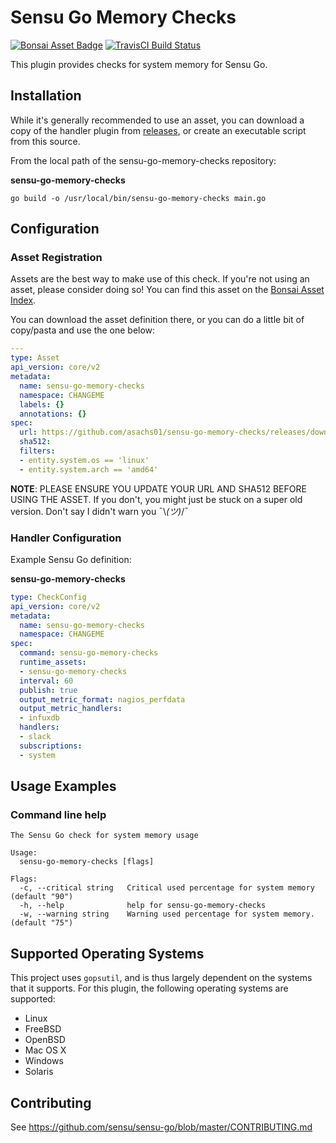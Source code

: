 # Sensu Go Memory  Checks
[![Bonsai Asset Badge](https://img.shields.io/badge/Sensu%20Go%20Memory%20Checks-Download%20Me-brightgreen.svg?colorB=89C967&logo=sensu)](https://bonsai.sensu.io/assets/asachs01/sensu-go-memory-checks) [![TravisCI Build Status](https://travis-ci.org/asachs01/sensu-go-memory-checks.svg?branch=master)](https://travis-ci.org/asachs01/sensu-go-memory-checks)

This plugin provides checks for system memory for Sensu Go. 

## Installation

While it's generally recommended to use an asset, you can download a copy of the handler plugin from [releases][1],
or create an executable script from this source.

From the local path of the sensu-go-memory-checks repository:

**sensu-go-memory-checks**
```
go build -o /usr/local/bin/sensu-go-memory-checks main.go
```

## Configuration

### Asset Registration

Assets are the best way to make use of this check. If you're not using an asset, please consider doing so! You can find this asset on the [Bonsai Asset Index](https://bonsai.sensu.io/assets/asachs01/sensu-go-memory-checks).

You can download the asset definition there, or you can do a little bit of copy/pasta and use the one below:

```yml
---
type: Asset
api_version: core/v2
metadata:
  name: sensu-go-memory-checks
  namespace: CHANGEME
  labels: {}
  annotations: {}
spec:
  url: https://github.com/asachs01/sensu-go-memory-checks/releases/download/0.0.1/sensu-go-memory-checks_0.0.1_linux_amd64.tar.gz
  sha512: 
  filters:
  - entity.system.os == 'linux'
  - entity.system.arch == 'amd64'
```

**NOTE**: PLEASE ENSURE YOU UPDATE YOUR URL AND SHA512 BEFORE USING THE ASSET. If you don't, you might just be stuck on a super old version. Don't say I didn't warn you ¯\\_(ツ)_/¯

### Handler Configuration

Example Sensu Go definition:

**sensu-go-memory-checks**
```yml
type: CheckConfig
api_version: core/v2
metadata:
  name: sensu-go-memory-checks
  namespace: CHANGEME
spec:
  command: sensu-go-memory-checks
  runtime_assets:
  - sensu-go-memory-checks
  interval: 60
  publish: true
  output_metric_format: nagios_perfdata
  output_metric_handlers:
  - infuxdb
  handlers:
  - slack
  subscriptions:
  - system
```

## Usage Examples

### Command line help

```
The Sensu Go check for system memory usage

Usage:
  sensu-go-memory-checks [flags]

Flags:
  -c, --critical string   Critical used percentage for system memory (default "90")
  -h, --help              help for sensu-go-memory-checks
  -w, --warning string    Warning used percentage for system memory. (default "75")

```

## Supported Operating Systems

This project uses `gopsutil`, and is thus largely dependent on the systems that it supports. For this plugin, the following operating systems are supported:

* Linux
* FreeBSD
* OpenBSD
* Mac OS X
* Windows
* Solaris


## Contributing

See https://github.com/sensu/sensu-go/blob/master/CONTRIBUTING.md

[1]: https://github.com/asachs01/sensu-go-memory-checks/releases

